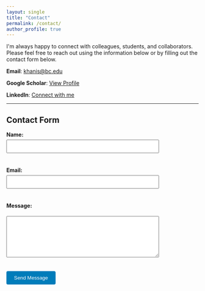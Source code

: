 ```yaml
---
layout: single
title: "Contact"
permalink: /contact/
author_profile: true
---
```


<style>
.page__title {
    display: none !important;
}
</style>

I'm always happy to connect with colleagues, students, and collaborators. Please feel free to reach out using the information below or by filling out the contact form below.

**Email**: [khanis@bc.edu](mailto:khanis@bc.edu)

**Google Scholar**: [View Profile](https://scholar.google.com/citations?view_op=list_works&hl=en&hl=en&user=KOvMEfIAAAAJ)

**LinkedIn**: [Connect with me](https://www.linkedin.com/in/saber-khani-99825722a)

---

## Contact Form

<form action="https://formspree.io/f/xeozakdn" method="POST">
  <label for="name"><strong>Name:</strong></label><br>
  <input type="text" id="name" name="name" required style="width: 100%; max-width: 400px; padding: 8px; margin: 5px 0;"><br><br>
  
  <label for="email"><strong>Email:</strong></label><br>
  <input type="email" id="email" name="email" required style="width: 100%; max-width: 400px; padding: 8px; margin: 5px 0;"><br><br>
  
  <label for="message"><strong>Message:</strong></label><br>
  <textarea id="message" name="message" rows="6" required style="width: 100%; max-width: 400px; padding: 8px; margin: 5px 0;"></textarea><br><br>
  
  <button type="submit" style="background-color: #007cba; color: white; padding: 10px 20px; border: none; border-radius: 4px; cursor: pointer;">Send Message</button>
</form>
